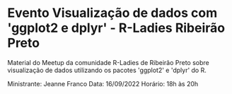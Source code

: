 # Evento Visualização de dados com 'ggplot2 e dplyr' - R-Ladies Ribeirão Preto

Material do Meetup da comunidade R-Ladies de Ribeirão Preto sobre visualização de dados utilizando os pacotes 'ggplot2' e 'dplyr' do R.

Ministrante: Jeanne Franco
Data: 16/09/2022
Horário: 18h às 20h
